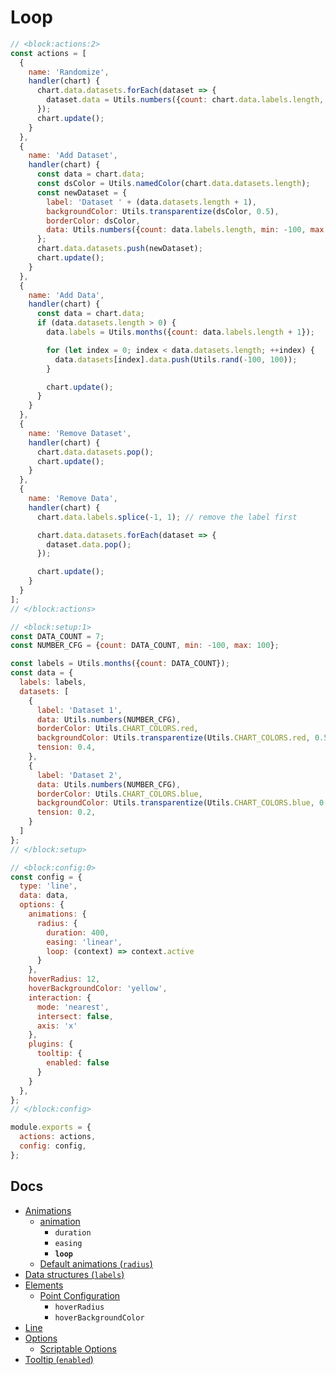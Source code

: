 # Loop

```js chart-editor
// <block:actions:2>
const actions = [
  {
    name: 'Randomize',
    handler(chart) {
      chart.data.datasets.forEach(dataset => {
        dataset.data = Utils.numbers({count: chart.data.labels.length, min: -100, max: 100});
      });
      chart.update();
    }
  },
  {
    name: 'Add Dataset',
    handler(chart) {
      const data = chart.data;
      const dsColor = Utils.namedColor(chart.data.datasets.length);
      const newDataset = {
        label: 'Dataset ' + (data.datasets.length + 1),
        backgroundColor: Utils.transparentize(dsColor, 0.5),
        borderColor: dsColor,
        data: Utils.numbers({count: data.labels.length, min: -100, max: 100}),
      };
      chart.data.datasets.push(newDataset);
      chart.update();
    }
  },
  {
    name: 'Add Data',
    handler(chart) {
      const data = chart.data;
      if (data.datasets.length > 0) {
        data.labels = Utils.months({count: data.labels.length + 1});

        for (let index = 0; index < data.datasets.length; ++index) {
          data.datasets[index].data.push(Utils.rand(-100, 100));
        }

        chart.update();
      }
    }
  },
  {
    name: 'Remove Dataset',
    handler(chart) {
      chart.data.datasets.pop();
      chart.update();
    }
  },
  {
    name: 'Remove Data',
    handler(chart) {
      chart.data.labels.splice(-1, 1); // remove the label first

      chart.data.datasets.forEach(dataset => {
        dataset.data.pop();
      });

      chart.update();
    }
  }
];
// </block:actions>

// <block:setup:1>
const DATA_COUNT = 7;
const NUMBER_CFG = {count: DATA_COUNT, min: -100, max: 100};

const labels = Utils.months({count: DATA_COUNT});
const data = {
  labels: labels,
  datasets: [
    {
      label: 'Dataset 1',
      data: Utils.numbers(NUMBER_CFG),
      borderColor: Utils.CHART_COLORS.red,
      backgroundColor: Utils.transparentize(Utils.CHART_COLORS.red, 0.5),
      tension: 0.4,
    },
    {
      label: 'Dataset 2',
      data: Utils.numbers(NUMBER_CFG),
      borderColor: Utils.CHART_COLORS.blue,
      backgroundColor: Utils.transparentize(Utils.CHART_COLORS.blue, 0.5),
      tension: 0.2,
    }
  ]
};
// </block:setup>

// <block:config:0>
const config = {
  type: 'line',
  data: data,
  options: {
    animations: {
      radius: {
        duration: 400,
        easing: 'linear',
        loop: (context) => context.active
      }
    },
    hoverRadius: 12,
    hoverBackgroundColor: 'yellow',
    interaction: {
      mode: 'nearest',
      intersect: false,
      axis: 'x'
    },
    plugins: {
      tooltip: {
        enabled: false
      }
    }
  },
};
// </block:config>

module.exports = {
  actions: actions,
  config: config,
};
```
## Docs
* [Animations](../../configuration/animations.html)
  * [animation](../../configuration/animations.html#animation)
    * `duration`
    * `easing`
    * **`loop`**
  * [Default animations (`radius`)](../../configuration/animations.html#default-animations)
* [Data structures (`labels`)](../../general/data-structures.html)
* [Elements](../../configuration/elements.html)
  * [Point Configuration](../../configuration/elements.html#point-configuration)
    * `hoverRadius`
    * `hoverBackgroundColor`
* [Line](../../charts/line.html)
* [Options](../../general/options.html)
  * [Scriptable Options](../../general/options.html#scriptable-options)
* [Tooltip (`enabled`)](../../configuration/tooltip.html)
